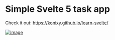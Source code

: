 # Simple Svelte 5 task app
Check it out: https://konixy.github.io/learn-svelte/

[![image](https://github.com/user-attachments/assets/ea4f041e-7f8a-4363-ab0d-4f60825fbe0e)](https://konixy.github.io/learn-svelte/)
